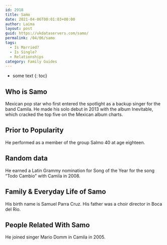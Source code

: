 ```yaml
---
id: 2918
title: Samo
date: 2021-04-06T00:01:03+00:00
author: Laima
layout: post
guid: https://ukdataservers.com/samo/
permalink: /04/06/samo
tags:
  - Is Married?
  - Is Single?
  - Relationships
category: Family Guides
---
```


* some text
{: toc}


## Who is Samo
                  
                  
                  
Mexican pop star who first entered the spotlight as a backup singer for the band Camila. He made his solo debut in 2013 with the album Inevitable, which cracked the top five on the Mexican album charts.
                  
              
            
              
            
                
                
                
## Prior to Popularity
                  
                  
                  
He performed as a member of the group Salmo 40 at age eighteen.
                  
              
            
              
            
                
                
                
## Random data
                  
                  
                  
He earned a Latin Grammy nomination for Song of the Year for the song &#8220;Todo Cambio&#8221; with Camila in 2008.
                  
              
            
              
            
                
                
                
## Family & Everyday Life of Samo
                  
                  
                  
His birth name is Samuel Parra Cruz. His father was a choir director in Boca del Rio.
                  
              
            
              
            
                
                
                
## People Related With Samo
                  
                  
                  
He joined singer Mario Domm in Camila in 2005.
                  
              
            
              
            
                
              
            
              
              
            
            
              
            
          
          
          